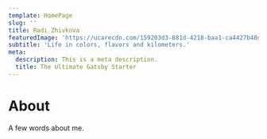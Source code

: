 ```yaml
---
template: HomePage
slug: ''
title: Radi Zhivkova
featuredImage: 'https://ucarecdn.com/159203d3-881d-4218-baa1-ca4427b48d0d/'
subtitle: 'Life in colors, flavors and kilometers.'
meta:
  description: This is a meta description.
  title: The Ultimate Gatsby Starter
---
```


# About

A few words about me.
